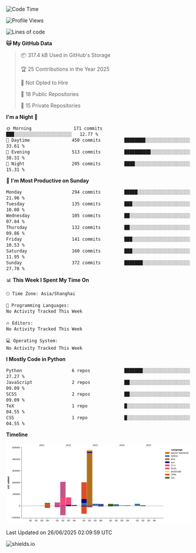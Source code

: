<!--START_SECTION:waka-->
![Code Time](http://img.shields.io/badge/Code%20Time-436%20hrs%2019%20mins-blue)

![Profile Views](http://img.shields.io/badge/Profile%20Views-0-blue)

![Lines of code](https://img.shields.io/badge/From%20Hello%20World%20I%27ve%20Written-1.1%20million%20lines%20of%20code-blue)

**🐱 My GitHub Data** 

> 📦 317.4 kB Used in GitHub's Storage 
 > 
> 🏆 25 Contributions in the Year 2025
 > 
> 🚫 Not Opted to Hire
 > 
> 📜 18 Public Repositories 
 > 
> 🔑 15 Private Repositories 
 > 
**I'm a Night 🦉** 

```text
🌞 Morning                171 commits         ███░░░░░░░░░░░░░░░░░░░░░░   12.77 % 
🌆 Daytime                450 commits         ████████░░░░░░░░░░░░░░░░░   33.61 % 
🌃 Evening                513 commits         ██████████░░░░░░░░░░░░░░░   38.31 % 
🌙 Night                  205 commits         ████░░░░░░░░░░░░░░░░░░░░░   15.31 % 
```
📅 **I'm Most Productive on Sunday** 

```text
Monday                   294 commits         █████░░░░░░░░░░░░░░░░░░░░   21.96 % 
Tuesday                  135 commits         ███░░░░░░░░░░░░░░░░░░░░░░   10.08 % 
Wednesday                105 commits         ██░░░░░░░░░░░░░░░░░░░░░░░   07.84 % 
Thursday                 132 commits         ██░░░░░░░░░░░░░░░░░░░░░░░   09.86 % 
Friday                   141 commits         ███░░░░░░░░░░░░░░░░░░░░░░   10.53 % 
Saturday                 160 commits         ███░░░░░░░░░░░░░░░░░░░░░░   11.95 % 
Sunday                   372 commits         ███████░░░░░░░░░░░░░░░░░░   27.78 % 
```


📊 **This Week I Spent My Time On** 

```text
🕑︎ Time Zone: Asia/Shanghai

💬 Programming Languages: 
No Activity Tracked This Week

🔥 Editors: 
No Activity Tracked This Week

💻 Operating System: 
No Activity Tracked This Week
```

**I Mostly Code in Python** 

```text
Python                   6 repos             ███████░░░░░░░░░░░░░░░░░░   27.27 % 
JavaScript               2 repos             ██░░░░░░░░░░░░░░░░░░░░░░░   09.09 % 
SCSS                     2 repos             ██░░░░░░░░░░░░░░░░░░░░░░░   09.09 % 
TeX                      1 repo              █░░░░░░░░░░░░░░░░░░░░░░░░   04.55 % 
CSS                      1 repo              █░░░░░░░░░░░░░░░░░░░░░░░░   04.55 % 
```



**Timeline**

![Lines of Code chart](https://raw.githubusercontent.com/kopp4/kopp4/main/assets/bar_graph.png)


 Last Updated on 26/06/2025 02:09:59 UTC
<!--END_SECTION:waka-->
![shields.io](https://img.shields.io/github/commit-activity/w/kopp4/kopp4?color=g&label=abusing%20bot&style=flat-square)
